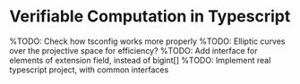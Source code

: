 # Verifiable Computation in Typescript

%TODO: Check how tsconfig works more properly
%TODO: Elliptic curves over the projective space for efficiency?
%TODO: Add interface for elements of extension field, instead of bigint[]
%TODO: Implement real typescript project, with common interfaces